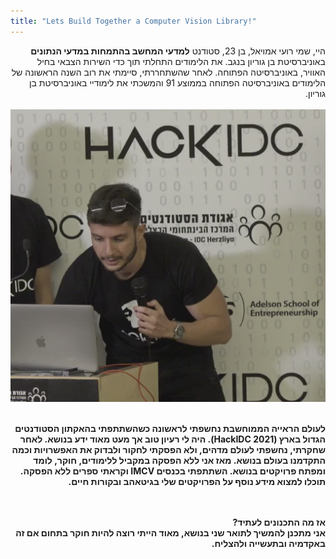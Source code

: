 ```yaml
---
title: "Lets Build Together a Computer Vision Library!"
---
```


<div dir="rtl">
היי, שמי רועי אמויאל, בן 23, סטודנט <b>למדעי המחשב בהתמחות במדעי הנתונים</b> באוניברסיטת בן גוריון בנגב. את הלימודים התחלתי תוך כדי השירות הצבאי בחיל האוויר, באוניברסיטה הפתוחה. לאחר שהשתחררתי, סיימתי את רוב השנה הראשונה של הלימודים באוניברסיטה הפתוחה בממוצע 91 והמשכתי את לימודיי באוניברסיטת בן גוריון.
<br><br><b>

<img src='images/royhackathon.png' alt='missing' />
<br><br>

לעולם הראייה הממוחשבת נחשפתי לראשונה כשהשתתפתי <b>בהאקתון הסטודנטים הגדול בארץ</b> 
(HackIDC 2021).
היה לי רעיון טוב אך מעט מאוד ידע בנושא. לאחר שחקרתי, נחשפתי לעולם מדהים, ולא הפסקתי לחקור ולבדוק את האפשרויות וכמה התקדמנו בעולם בנושא. 
מאז אני ללא הפסקה במקביל ללימודים, חוקר, לומד ומפתח פרויקטים בנושא. השתתפתי בכנסים 
IMCV
וקראתי ספרים ללא הפסקה. תוכלו למצוא מידע נוסף על הפרויקטים שלי בגיטאהב ובקורות חיים.

<br><br>
אז מה התכנונים לעתיד? <br>
אני מתכנן להמשיך לתואר שני בנושא, מאוד הייתי רוצה להיות חוקר בתחום אם זה באקדמיה ובתעשייה ולהצליח. <br>
